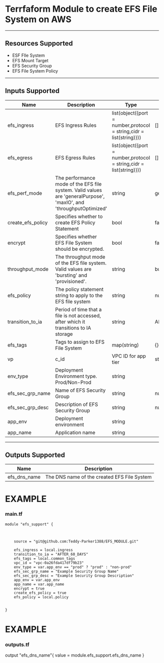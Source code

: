 # Terrfaform Module to create EFS File System on AWS
----------------------------------------------------

## Resources Supported
* ESF FIle System
* EFS Mount Target
* EFS Security Group
* EFS File System Policy
-----------------------------------------------------
## Inputs Supported
| Name | Description | Type | Default | Required |
|------|-------------|------|---------|----------|
|efs_ingress| EFS Ingress Rules|list(object({port = number,protocol = string,cidr = list(string)})) |[] | no |
|efs_egress| EFS Egress Rules|list(object({port = number,protocol = string,cidr = list(string)})) |[] | no |
|efs_perf_mode|The performance mode of the EFS file system. Valid values are 'generalPurpose', 'maxIO', and 'throughputOptimized'|string|generalPurpose|no|
|create_efs_policy|Specifies whether to create EFS Policy Statement|bool|false|no|
|encrypt|Specifies whether EFS File System should be encrypted.| bool|false|no|
|throughput_mode|The throughput mode of the EFS file system. Valid values are 'bursting' and 'provisioned'.|string|bursting|no|
|efs_policy|The policy statement string to apply to the EFS file system |string | null | no |
|transition_to_ia|Period of time that a file is not accessed, after which it transitions to IA storage|string|AFTER_90_DAYS|no|
|efs_tags|Tags to assign to EFS File System|map(string)|{}|no|
|vp|c_id|VPC ID for app tier|string| |yes|
|env_type|Deployment Environment type. Prod/Non-Prod|string| | yes|
|efs_sec_grp_name|Name of EFS Security Group|string|null|no|
|efs_sec_grp_desc|Description of EFS Security Group|string|null|no|
|app_env|Deployment environment|string| |yes|
|app_name|Application name|string| |yes|

-----------------------------------------------------
## Outputs Supported
| Name | Description |
|------|-------------|
|efs_dns_name|The DNS name of the created EFS File System|



# EXAMPLE

### main.tf
```
module "efs_support" {



    source = "git@github.com:Teddy-Parker1388/EFS_MODULE.git"

    efs_ingress = local.ingress
    transition_to_ia = "AFTER_60_DAYS"
    efs_tags = local.common_tags
    vpc_id = "vpc-0a26fda417df79b23"
    env_type = var.app_env == "prod" ? "prod" : "non-prod"
    efs_sec_grp_name = "Example Security Group Name"
    efs_sec_grp_desc = "Example Security Group Description"
    app_env = var.app_env
    app_name = var.app_name
    encrypt = true
    create_efs_policy = true
    efs_policy = local.policy


}
```
# EXAMPLE

### outputs.tf
output "efs_dns_name"{
    value = module.efs_support.efs_dns_name
}

